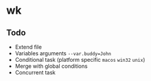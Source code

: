 # wk

## Todo

* Extend file
* Variables arguments `--var.buddy=John`
* Conditional task (platform specific `macos` `win32` `unix`)
* Merge with global conditions
* Concurrent task